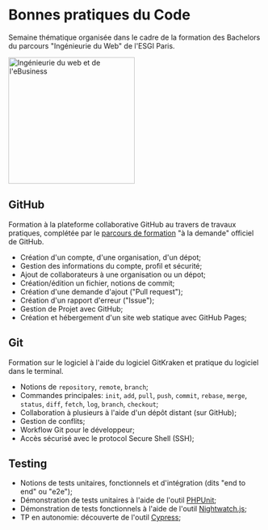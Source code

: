 # Bonnes pratiques du Code

Semaine thématique organisée dans le cadre de la formation des Bachelors du parcours "Ingénieurie du Web" de l'ESGI Paris.

<img src="https://user-images.githubusercontent.com/1247388/31469017-7a31beae-aee0-11e7-8771-c964208ae326.png" width="250" alt="Ingénieurie du web et de l'eBusiness" /> 

## GitHub

Formation à la plateforme collaborative GitHub au travers de travaux pratiques, complétée par le [parcours de formation](https://services.github.com/on-demand/) "à la demande" officiel de GitHub.

* Création d'un compte, d'une organisation, d'un dépot;
* Gestion des informations du compte, profil et sécurité;
* Ajout de collaborateurs à une organisation ou un dépot;
* Création/édition un fichier, notions de commit;
* Création d'une demande d'ajout ("Pull request");
* Création d'un rapport d'erreur ("Issue");
* Gestion de Projet avec GitHub;
* Création et hébergement d'un site web statique avec GitHub Pages;

## Git

Formation sur le logiciel à l'aide du logiciel GitKraken et pratique du logiciel dans le terminal.

* Notions de `repository`, `remote`, `branch`;
* Commandes principales: `init`, `add`, `pull`, `push`, `commit`, `rebase`, `merge`, `status`, `diff`, `fetch`, `log`, `branch`, `checkout`; 
* Collaboration à plusieurs à l'aide d'un dépôt distant (sur GitHub);
* Gestion de conflits;
* Workflow Git pour le développeur;
* Accès sécurisé avec le protocol Secure Shell (SSH);

## Testing

* Notions de tests unitaires, fonctionnels et d'intégration (dits "end to end" ou "e2e");
* Démonstration de tests unitaires à l'aide de l'outil [PHPUnit](https://phpunit.de/);
* Démonstration de tests fonctionnels à l'aide de l'outil [Nightwatch.js](http://nightwatchjs.org/);
* TP en autonomie: découverte de l'outil [Cypress](https://www.cypress.io/);
